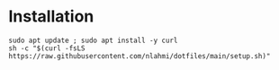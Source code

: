 # Installation
```
sudo apt update ; sudo apt install -y curl
sh -c "$(curl -fsLS https://raw.githubusercontent.com/nlahmi/dotfiles/main/setup.sh)"
```

